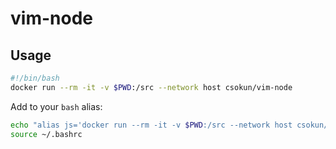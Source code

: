 # vim-node

## Usage

```bash
#!/bin/bash
docker run --rm -it -v $PWD:/src --network host csokun/vim-node
```

Add to your `bash` alias:

```bash
echo "alias js='docker run --rm -it -v $PWD:/src --network host csokun/vim-node'" >> ~/.bashrc
source ~/.bashrc
```